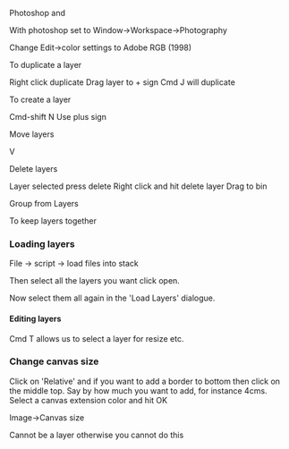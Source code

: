 Photoshop and 

With photoshop set to Window->Workspace->Photography

Change Edit->color settings to Adobe RGB (1998)

To duplicate a layer

Right click duplicate
Drag layer to + sign
Cmd J will duplicate

To create a layer

Cmd-shift N
Use plus sign

Move layers

V

Delete layers

Layer selected press delete
Right click and hit delete layer
Drag to bin

Group from Layers

To keep layers together


### Loading layers

File -> script -> load files into stack

Then select all the layers you want click open.

Now select them all again in the 'Load Layers' dialogue.

#### Editing layers

Cmd T allows us to select a layer for resize etc.

### Change canvas size

Click on 'Relative' and if you want to add a border to bottom then click on the middle top. Say by how much you want to add, for instance 4cms. Select a canvas extension color and hit OK

Image->Canvas size

Cannot be a layer otherwise you cannot do this